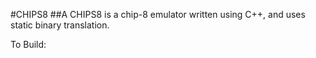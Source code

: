 #CHIPS8
##A CHIPS8 is a chip-8 emulator written using C++, and uses static binary translation.

To Build:
